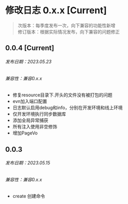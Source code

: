 # 修改日志 0.x.x [Current]

> 次版本：每季度发布一次，向下兼容的功能性新增  
> 修订版本：根据实际情况发布，向下兼容的问题修正

## 0.0.4 [Current]
###### 发布日期：2023.05.23
###### 兼容性：兼容0.x.x

+ 修复resource目录下.开头的文件没有被打包的问题
+ evn加入端口配置
+ 日志默认启用debug和info，分别在开发环境和线上环境
+ 仅开发环境执行同步数据库
+ 添加全局异常捕获
+ 所有注入使用非空修饰
+ 增加PageVo

## 0.0.3
###### 发布日期：2023.05.15
###### 兼容性：兼容0.x.x

+ create 创建命令
